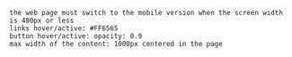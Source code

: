 
    the web page must switch to the mobile version when the screen width is 480px or less
    links hover/active: #FF6565
    button hover/active: opacity: 0.9
    max width of the content: 1000px centered in the page 
